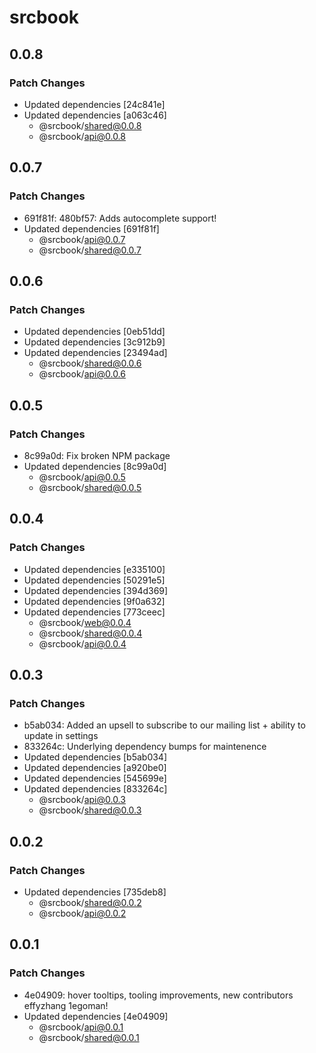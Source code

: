 # srcbook

## 0.0.8

### Patch Changes

- Updated dependencies [24c841e]
- Updated dependencies [a063c46]
  - @srcbook/shared@0.0.8
  - @srcbook/api@0.0.8

## 0.0.7

### Patch Changes

- 691f81f: 480bf57: Adds autocomplete support!
- Updated dependencies [691f81f]
  - @srcbook/api@0.0.7
  - @srcbook/shared@0.0.7

## 0.0.6

### Patch Changes

- Updated dependencies [0eb51dd]
- Updated dependencies [3c912b9]
- Updated dependencies [23494ad]
  - @srcbook/shared@0.0.6
  - @srcbook/api@0.0.6

## 0.0.5

### Patch Changes

- 8c99a0d: Fix broken NPM package
- Updated dependencies [8c99a0d]
  - @srcbook/api@0.0.5
  - @srcbook/shared@0.0.5

## 0.0.4

### Patch Changes

- Updated dependencies [e335100]
- Updated dependencies [50291e5]
- Updated dependencies [394d369]
- Updated dependencies [9f0a632]
- Updated dependencies [773ceec]
  - @srcbook/web@0.0.4
  - @srcbook/shared@0.0.4
  - @srcbook/api@0.0.4

## 0.0.3

### Patch Changes

- b5ab034: Added an upsell to subscribe to our mailing list + ability to update in settings
- 833264c: Underlying dependency bumps for maintenence
- Updated dependencies [b5ab034]
- Updated dependencies [a920be0]
- Updated dependencies [545699e]
- Updated dependencies [833264c]
  - @srcbook/api@0.0.3
  - @srcbook/shared@0.0.3

## 0.0.2

### Patch Changes

- Updated dependencies [735deb8]
  - @srcbook/shared@0.0.2
  - @srcbook/api@0.0.2

## 0.0.1

### Patch Changes

- 4e04909: hover tooltips, tooling improvements, new contributors effyzhang 1egoman!
- Updated dependencies [4e04909]
  - @srcbook/api@0.0.1
  - @srcbook/shared@0.0.1
